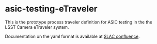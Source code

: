 # asic-testing-eTraveler

This is the prototype process traveler definition for ASIC testing in the the LSST Camera eTraveler system.

Documentation on the yaml format is available at [SLAC confluence](https://confluence.slac.stanford.edu/display/LSSTCAM/eTraveler+Definition+-+User%27s+Manual).
